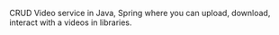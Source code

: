 CRUD Video service in Java, Spring where you can upload, download, interact with a videos in libraries. 



